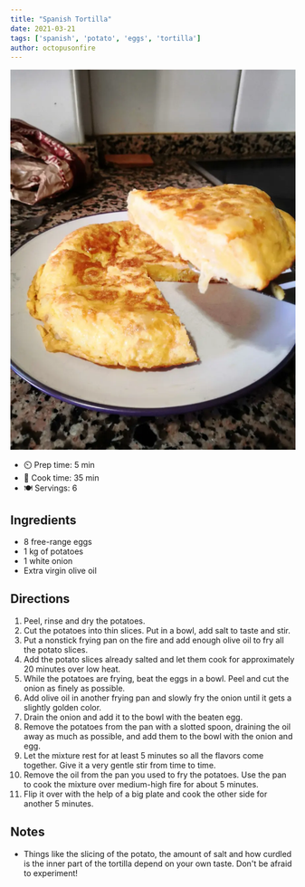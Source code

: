 ```yaml
---
title: "Spanish Tortilla"
date: 2021-03-21
tags: ['spanish', 'potato', 'eggs', 'tortilla']
author: octopusonfire
---
```


![Spanish Tortilla](/static/pix/spanish-tortilla.webp)

- ⏲️ Prep time: 5 min
- 🍳 Cook time: 35 min
- 🍽️ Servings: 6

## Ingredients

* 8 free-range eggs
* 1 kg of potatoes
* 1 white onion
* Extra virgin olive oil

## Directions

1. Peel, rinse and dry the potatoes.
2. Cut the potatoes into thin slices. Put in a bowl, add salt to taste and stir.
3. Put a nonstick frying pan on the fire and add enough olive oil to fry all the potato slices.
4. Add the potato slices already salted and let them cook for approximately 20 minutes over low heat.
5. While the potatoes are frying, beat the eggs in a bowl. Peel and cut the onion as finely as possible.
6. Add olive oil in another frying pan and slowly fry the onion until it gets a slightly golden color.
7. Drain the onion and add it to the bowl with the beaten egg.
8. Remove the potatoes from the pan with a slotted spoon, draining the oil away as much as possible, and add them to the bowl with the onion and egg.
9. Let the mixture rest for at least 5 minutes so all the flavors come together. Give it a very gentle stir from time to time.
10. Remove the oil from the pan you used to fry the potatoes. Use the pan to cook the mixture over medium-high fire for about 5 minutes.
11. Flip it over with the help of a big plate and cook the other side for another 5 minutes.

## Notes

* Things like the slicing of the potato, the amount of salt and how curdled is the inner part of the tortilla depend on your own taste. Don't be afraid to experiment!
